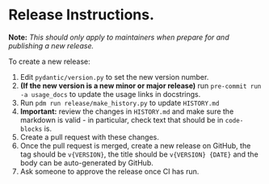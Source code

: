 # Release Instructions.

**Note:** _This should only apply to maintainers when prepare for and publishing a new release._

To create a new release:
1. Edit `pydantic/version.py` to set the new version number.
2. **(If the new version is a new minor or major release)** run `pre-commit run -a usage_docs` to update the usage links in docstrings.
3. Run `pdm run release/make_history.py` to update `HISTORY.md`
4. **Important:** review the changes in `HISTORY.md` and make sure the markdown is valid - in particular, check text that should be in `code-blocks` is.
5. Create a pull request with these changes.
6. Once the pull request is merged, create a new release on GitHub, the tag should be `v{VERSION}`, the title should be `v{VERSION} {DATE}` and the body can be auto-generated by GitHub.
7. Ask someone to approve the release once CI has run.
